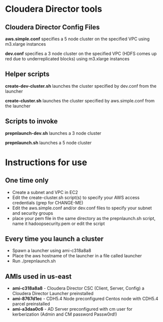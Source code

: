 # Cloudera Director tools

## Cloudera Director Config Files

**aws.simple.conf** specifies a 5 node cluster on the specified VPC using m3.xlarge instances

**dev.conf** specifies a 3 node cluster on the specified VPC (HDFS comes up red due to underreplicated blocks) using m3.xlarge instances

## Helper scripts

**create-dev-cluster.sh** launches the cluster specified by
dev.conf from the launcher

**create-cluster.sh** launches the cluster specified by aws.simple.conf
from the launcher

## Scripts to invoke
**prepnlaunch-dev.sh** launches a 3 node cluster

**prepnlaunch.sh** launches a 5 node cluster

# Instructions for use

## One time only
* Create a subnet and VPC in EC2
* Edit the create-cluster.sh script(s) to specify your AWS access credentials (grep for CHANGE-ME)
* Edit the aws.simple.conf and/or dev.conf files to specify your subnet and 
security groups
* place your pem file in the same directory as the prepnlaunch.sh script, name it hadoopsecurity.pem or edit the script

## Every time you launch a cluster
* Spawn a launcher using ami-c318a8a8
* Place the aws hostname of the launcher in a file called launcher
* Run ./prepnlaunch.sh

## AMIs used in us-east
* **ami-c318a8a8** - Cloudera Director CSC (Client, Server, Config) a Cloudera Director Launcher preinstalled
* **ami-8767d1ec** - CDH5.4 Node preconfigured Centos node with CDH5.4 parcel preinstalled 
* **ami-a3daa0c6** - AD Server preconfigured with cm user for kerberization (Admin and CM password Passw0rd!)
